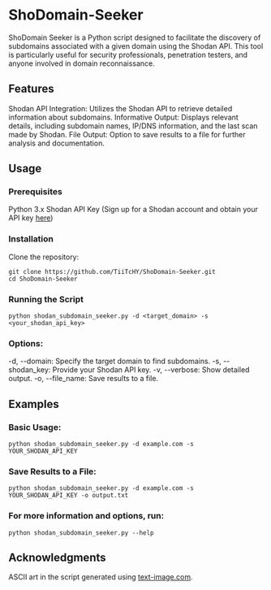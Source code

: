 # ShoDomain-Seeker

ShoDomain Seeker is a Python script designed to facilitate the discovery of subdomains associated with a given domain using the Shodan API. This tool is particularly useful for security professionals, penetration testers, and anyone involved in domain reconnaissance.

## Features
Shodan API Integration: Utilizes the Shodan API to retrieve detailed information about subdomains.
Informative Output: Displays relevant details, including subdomain names, IP/DNS information, and the last scan made by Shodan.
File Output: Option to save results to a file for further analysis and documentation.
## Usage
### Prerequisites
Python 3.x
Shodan API Key (Sign up for a Shodan account and obtain your API key [here](https://developer.shodan.io/api/requirements))
### Installation
Clone the repository:

```
git clone https://github.com/TiiTcHY/ShoDomain-Seeker.git
cd ShoDomain-Seeker
```
### Running the Script
```
python shodan_subdomain_seeker.py -d <target_domain> -s <your_shodan_api_key>
```
### Options:

-d, --domain: Specify the target domain to find subdomains.
-s, --shodan_key: Provide your Shodan API key.
-v, --verbose: Show detailed output.
-o, --file_name: Save results to a file.

## Examples
### Basic Usage:
```
python shodan_subdomain_seeker.py -d example.com -s YOUR_SHODAN_API_KEY
```
### Save Results to a File:
```
python shodan_subdomain_seeker.py -d example.com -s YOUR_SHODAN_API_KEY -o output.txt
```
### For more information and options, run:
```
python shodan_subdomain_seeker.py --help
```

## Acknowledgments
ASCII art in the script generated using [text-image.com](text-image.com).




